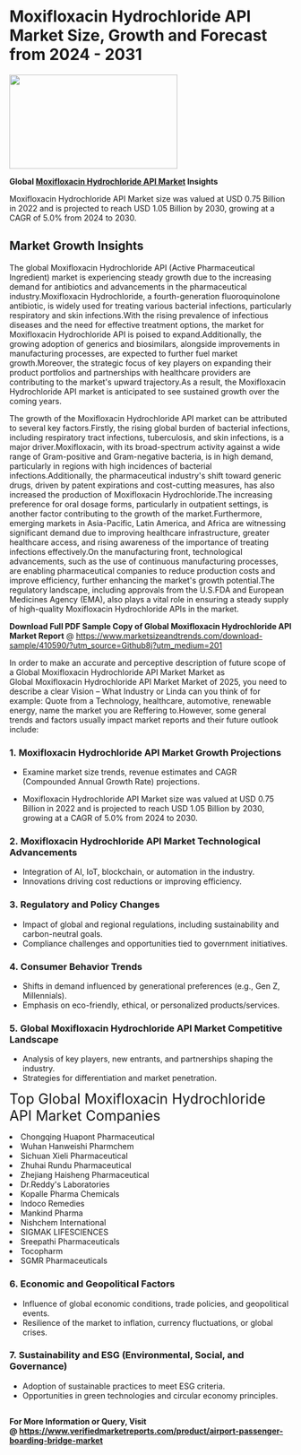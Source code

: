 <H1>Moxifloxacin Hydrochloride API Market Size, Growth and Forecast from 2024 - 2031</H1><img class="aligncenter size-medium wp-image-584254" src="https://thirdeyenews.in/wp-content/uploads/2024/09/Global-Market-Research-300x168.jpeg" alt="" width="300" height="168" /><p><strong>Global&nbsp;<a href="https://www.marketsizeandtrends.com/download-sample/410590/?utm_source=Github8j?utm_medium=201">Moxifloxacin Hydrochloride API Market</a> Insights</strong></p><p>Moxifloxacin Hydrochloride API Market size was valued at USD 0.75 Billion in 2022 and is projected to reach USD 1.05 Billion by 2030, growing at a CAGR of 5.0% from 2024 to 2030.</p><p><h2>Market Growth Insights</h2> <p>The global Moxifloxacin Hydrochloride API (Active Pharmaceutical Ingredient) market is experiencing steady growth due to the increasing demand for antibiotics and advancements in the pharmaceutical industry.Moxifloxacin Hydrochloride, a fourth-generation fluoroquinolone antibiotic, is widely used for treating various bacterial infections, particularly respiratory and skin infections.With the rising prevalence of infectious diseases and the need for effective treatment options, the market for Moxifloxacin Hydrochloride API is poised to expand.Additionally, the growing adoption of generics and biosimilars, alongside improvements in manufacturing processes, are expected to further fuel market growth.Moreover, the strategic focus of key players on expanding their product portfolios and partnerships with healthcare providers are contributing to the market's upward trajectory.As a result, the Moxifloxacin Hydrochloride API market is anticipated to see sustained growth over the coming years.</p> <p>The growth of the Moxifloxacin Hydrochloride API market can be attributed to several key factors.Firstly, the rising global burden of bacterial infections, including respiratory tract infections, tuberculosis, and skin infections, is a major driver.Moxifloxacin, with its broad-spectrum activity against a wide range of Gram-positive and Gram-negative bacteria, is in high demand, particularly in regions with high incidences of bacterial infections.Additionally, the pharmaceutical industry's shift toward generic drugs, driven by patent expirations and cost-cutting measures, has also increased the production of Moxifloxacin Hydrochloride.The increasing preference for oral dosage forms, particularly in outpatient settings, is another factor contributing to the growth of the market.Furthermore, emerging markets in Asia-Pacific, Latin America, and Africa are witnessing significant demand due to improving healthcare infrastructure, greater healthcare access, and rising awareness of the importance of treating infections effectively.On the manufacturing front, technological advancements, such as the use of continuous manufacturing processes, are enabling pharmaceutical companies to reduce production costs and improve efficiency, further enhancing the market's growth potential.The regulatory landscape, including approvals from the U.S.FDA and European Medicines Agency (EMA), also plays a vital role in ensuring a steady supply of high-quality Moxifloxacin Hydrochloride APIs in the market.</p> <p><span class=""><strong>Download Full PDF Sample Copy of Global Moxifloxacin Hydrochloride API Market Report</strong> @ <a href="https://www.marketsizeandtrends.com/download-sample/410590/?utm_source=Github8j?utm_medium=201" target="_blank">https://www.marketsizeandtrends.com/download-sample/410590/?utm_source=Github8j?utm_medium=201</a></span></p><p>In order to make an accurate and perceptive description of future scope of a Global&nbsp;Moxifloxacin Hydrochloride API Market Market as Global&nbsp;Moxifloxacin Hydrochloride API Market Market of 2025, you need to describe a clear Vision &ndash; What Industry or Linda can you think of for example: Quote from a Technology, healthcare, automotive, renewable energy, name the market you are Reffering to.However, some general trends and factors usually impact market reports and their future outlook include:</p><h3>1.&nbsp;<strong>Moxifloxacin Hydrochloride API Market Growth Projections</strong></h3><ul><li>Examine market size trends, revenue estimates and CAGR (Compounded Annual Growth Rate) projections.</li><li><p>Moxifloxacin Hydrochloride API Market size was valued at USD 0.75 Billion in 2022 and is projected to reach USD 1.05 Billion by 2030, growing at a CAGR of 5.0% from 2024 to 2030.</p></li></ul><h3>2.&nbsp;<strong>Moxifloxacin Hydrochloride API Market Technological Advancements</strong></h3><ul><li>Integration of AI, IoT, blockchain, or automation in the industry.</li><li>Innovations driving cost reductions or improving efficiency.</li></ul><h3>3.&nbsp;<strong>Regulatory and Policy Changes</strong></h3><ul><li>Impact of global and regional regulations, including sustainability and carbon-neutral goals.</li><li>Compliance challenges and opportunities tied to government initiatives.</li></ul><h3>4.&nbsp;<strong>Consumer Behavior Trends</strong></h3><ul><li>Shifts in demand influenced by generational preferences (e.g., Gen Z, Millennials).</li><li>Emphasis on eco-friendly, ethical, or personalized products/services.</li></ul><h3>5.&nbsp;<strong>Global Moxifloxacin Hydrochloride API Market Competitive Landscape</strong></h3><ul><li>Analysis of key players, new entrants, and partnerships shaping the industry.</li><li>Strategies for differentiation and market penetration.</li></ul><p data-pm-slice="1 1 []"><span style="color: inherit; font-family: inherit; font-size: 25px;">Top Global Moxifloxacin Hydrochloride API Market Companies</span></p><div class="" data-test-id=""><p><li>Chongqing Huapont Pharmaceutical</li><li> Wuhan Hanweishi Pharmchem</li><li> Sichuan Xieli Pharmaceutical</li><li> Zhuhai Rundu Pharmaceutical</li><li> Zhejiang Haisheng Pharmaceutical</li><li> Dr.Reddy's Laboratories</li><li> Kopalle Pharma Chemicals</li><li> Indoco Remedies</li><li> Mankind Pharma</li><li> Nishchem International</li><li> SIGMAK LIFESCIENCES</li><li> Sreepathi Pharmaceuticals</li><li> Tocopharm</li><li> SGMR Pharmaceuticals</li></p></div><h3>6.&nbsp;<strong>Economic and Geopolitical Factors</strong></h3><ul><li>Influence of global economic conditions, trade policies, and geopolitical events.</li><li>Resilience of the market to inflation, currency fluctuations, or global crises.</li></ul><h3>7.&nbsp;<strong>Sustainability and ESG (Environmental, Social, and Governance)</strong></h3><ul><li>Adoption of sustainable practices to meet ESG criteria.</li><li>Opportunities in green technologies and circular economy principles.</li></ul><h2><strong style="font-size: 14px;">For More Information or Query, Visit @&nbsp;</strong><a style="background-color: #ffffff; font-size: 14px;" href="https://www.marketsizeandtrends.com/report/moxifloxacin-hydrochloride-api-market/" target="_blank">https://www.verifiedmarketreports.com/product/airport-passenger-boarding-bridge-market</a></h2>